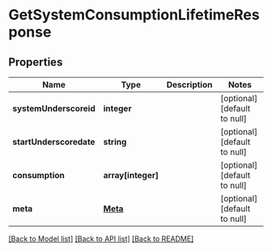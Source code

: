 # GetSystemConsumptionLifetimeResponse

## Properties
Name | Type | Description | Notes
------------ | ------------- | ------------- | -------------
**systemUnderscoreid** | **integer** |  | [optional] [default to null]
**startUnderscoredate** | **string** |  | [optional] [default to null]
**consumption** | **array[integer]** |  | [optional] [default to null]
**meta** | [**Meta**](Meta.md) |  | [optional] [default to null]

[[Back to Model list]](../README.md#documentation-for-models) [[Back to API list]](../README.md#documentation-for-api-endpoints) [[Back to README]](../README.md)


